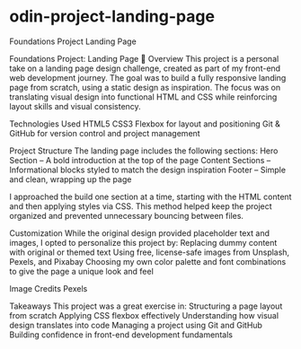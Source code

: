 # odin-project-landing-page
Foundations Project Landing Page

Foundations Project: Landing Page
🎯 Overview
This project is a personal take on a landing page design challenge, created as part of my front-end web development journey. The goal was to build a fully responsive landing page from scratch, using a static design as inspiration. The focus was on translating visual design into functional HTML and CSS while reinforcing layout skills and visual consistency.

Technologies Used
HTML5
CSS3
Flexbox for layout and positioning
Git & GitHub for version control and project management

Project Structure
The landing page includes the following sections:
Hero Section – A bold introduction at the top of the page
Content Sections – Informational blocks styled to match the design inspiration
Footer – Simple and clean, wrapping up the page

I approached the build one section at a time, starting with the HTML content and then applying styles via CSS. This method helped keep the project organized and prevented unnecessary bouncing between files.

Customization
While the original design provided placeholder text and images, I opted to personalize this project by:
Replacing dummy content with original or themed text
Using free, license-safe images from Unsplash, Pexels, and Pixabay
Choosing my own color palette and font combinations to give the page a unique look and feel

Image Credits
Pexels

Takeaways
This project was a great exercise in:
Structuring a page layout from scratch
Applying CSS flexbox effectively
Understanding how visual design translates into code
Managing a project using Git and GitHub
Building confidence in front-end development fundamentals
